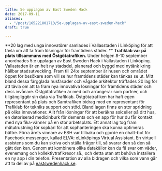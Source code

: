 ```yaml
---
title: 5e upplagan av East Sweden Hack
date: 2017-09-11
aliases:
  - "/post/165221801713/5e-upplagan-av-east-sweden-hack"
draft: true

---
```


**20 lag med unga innovatörer samlades i Vallasstaden i Linköping för att tävla om att ta fram lösningar för framtidens städer.
**
**Trafiklab var på plats tillsammans med Östgötatrafiken.**
Under helgen 8-10 september anordnades 5:e upplagan av East Sweden Hack i Vallastaden i Linköping. Vallastaden är en helt ny stadsdel, planerad och byggd med nytänk kring hållbar stadsutveckling. Fram till 24:e september är husen och området öppet för besökare som vill se hur framtidens städer kan tänkas se ut.
Mitt bland dessa färgglada husfasader och vågade arkitektur träffades 20 lag för att tävla om att ta fram nya innovativa lösningar för framtidens städer och dess invånare.
Östgötatrafiken är med och arrangerar som partner, och tillgängliggör sin data via Trafiklab. Östgötatrafiken har haft egen representant på plats och Samtrafiken bidrag med en representant för Trafiklab för tekniks support och stöd.
Bland lagen finns en stor spridning på olika innovationer. Allt från lösningar för att beräkna solceller på ditt hus, en datoriserad medicinburk för dementa
och en app för hur du får kontakt med nya fika-vänner på en stor arbetsplats. Ett annat lag tog fram mätutrustning för sopkärl för att sophanteringen ska kunna optimeras bättre.
Förra årets vinnare av ESH var tillbaka och gjorde en chatt-bot för Facebook messenger, kallad ELVA: eLinköpings Virtual Assistant. En virtuell assistens som du kan skriva och ställa frågor till, så svarar den så den så gått den kan.
Genom att kombinera olika datakällor kan du få svar om väder, evenemang och kollektivtrafikresor så., och detta utan att behöva installera en ny app i din telefon.
Presentation av alla bidragen och vilka som vann går att ta del av på [eastswedenhack.se](http://eastswedenhack.se/).
 
